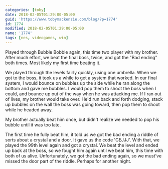 ```yaml
---
categories: [toby]
date: 2018-02-05T01:29:00-05:00
guid: 'https://www.tobymackenzie.com/blog/?p=1774'
id: 1774
modified: 2018-02-05T01:29:00-05:00
name: '1774'
tags: [nes, videogames, win]
---
```


Played through Bubble Bobble again, this time two player with my brother.  After much effort, we beat the final boss, twice, and got the "Bad ending" both times.<!--more-->  Most likely my first time beating it.

We played through the levels fairly quickly, using one umbrella.  When we got to the boss, it took us a while to get a system that worked.  In our final system, I would bounce on bubbles up the side while he ran along the bottom and gave me bubbles.  I would pop them to shoot the boss when I could, and bounce up out of the way when he was attacking me.  If I ran out of lives, my brother would take over.  He'd run back and forth dodging, stack up bubbles on the wall the boss was going toward, then pop them to shoot while he headed away.

My brother actually beat him once, but didn't realize we needed to pop his bubble until it was too late.

The first time he fully beat him, it told us we got the bad ending a riddle of sorts about a crystal and a door.  It gave us the code 'GEJJJ'.  With that, we played the 99th level again and got a crystal.  We beat the level and ended up back at the boss, so we fought him again until we beat him, this time with both of us alive.  Unfortunately, we got the bad ending again, so we must've missed the door part of the riddle.  Perhaps for another night.
